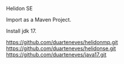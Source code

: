 Helidon SE

Import as a Maven Project.

Install jdk 17.


https://github.com/duarteneves/helidonmp.git
https://github.com/duarteneves/helidonse.git
https://github.com/duarteneves/java17.git
